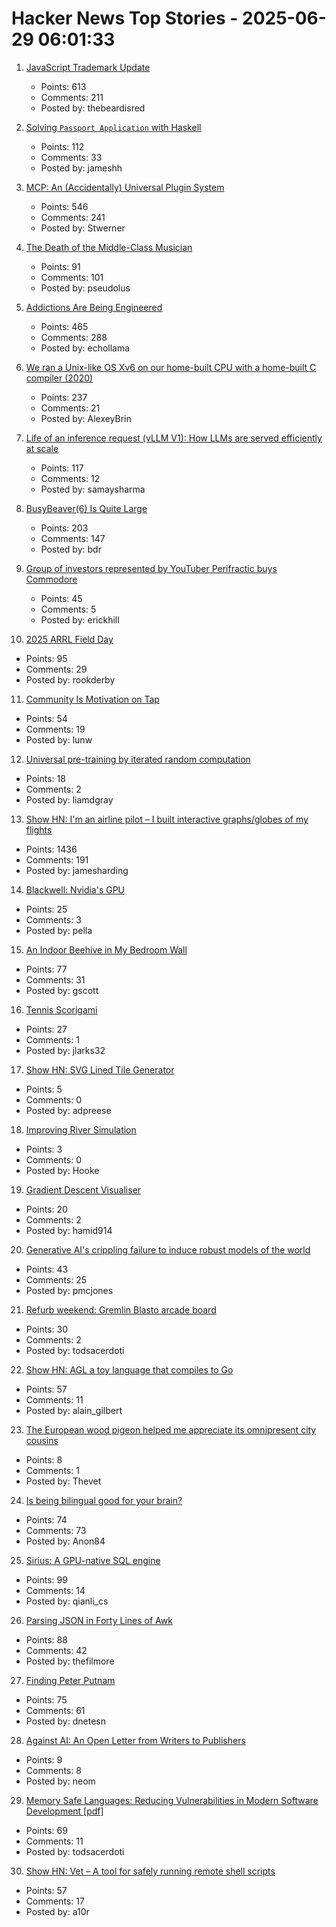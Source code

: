 # Hacker News Top Stories - 2025-06-29 06:01:33

1. [JavaScript Trademark Update](https://deno.com/blog/deno-v-oracle4)
   - Points: 613
   - Comments: 211
   - Posted by: thebeardisred

2. [Solving `Passport Application` with Haskell](https://jameshaydon.github.io/passport/)
   - Points: 112
   - Comments: 33
   - Posted by: jameshh

3. [MCP: An (Accidentally) Universal Plugin System](https://worksonmymachine.substack.com/p/mcp-an-accidentally-universal-plugin)
   - Points: 546
   - Comments: 241
   - Posted by: Stwerner

4. [The Death of the Middle-Class Musician](https://thewalrus.ca/the-death-of-the-middle-class-musician/)
   - Points: 91
   - Comments: 101
   - Posted by: pseudolus

5. [Addictions Are Being Engineered](https://masonyarbrough.substack.com/p/engineered-addictions)
   - Points: 465
   - Comments: 288
   - Posted by: echollama

6. [We ran a Unix-like OS Xv6 on our home-built CPU with a home-built C compiler (2020)](https://fuel.edby.coffee/posts/how-we-ported-xv6-os-to-a-home-built-cpu-with-a-home-built-c-compiler/)
   - Points: 237
   - Comments: 21
   - Posted by: AlexeyBrin

7. [Life of an inference request (vLLM V1): How LLMs are served efficiently at scale](https://www.ubicloud.com/blog/life-of-an-inference-request-vllm-v1)
   - Points: 117
   - Comments: 12
   - Posted by: samaysharma

8. [BusyBeaver(6) Is Quite Large](https://scottaaronson.blog/?p=8972)
   - Points: 203
   - Comments: 147
   - Posted by: bdr

9. [Group of investors represented by YouTuber Perifractic buys Commodore](https://www.amiga-news.de/en/news/AN-2025-06-00123-EN.html)
   - Points: 45
   - Comments: 5
   - Posted by: erickhill

10. [2025 ARRL Field Day](https://www.arrl.org/field-day)
   - Points: 95
   - Comments: 29
   - Posted by: rookderby

11. [Community Is Motivation on Tap](https://alanwu.xyz/posts/community/)
   - Points: 54
   - Comments: 19
   - Posted by: lunw

12. [Universal pre-training by iterated random computation](https://arxiv.org/abs/2506.20057)
   - Points: 18
   - Comments: 2
   - Posted by: liamdgray

13. [Show HN: I'm an airline pilot – I built interactive graphs/globes of my flights](https://jameshard.ing/pilot)
   - Points: 1436
   - Comments: 191
   - Posted by: jamesharding

14. [Blackwell: Nvidia's GPU](https://chipsandcheese.com/p/blackwell-nvidias-massive-gpu)
   - Points: 25
   - Comments: 3
   - Posted by: pella

15. [An Indoor Beehive in My Bedroom Wall](https://www.keepingbackyardbees.com/an-indoor-beehive-zbwz1810zsau/)
   - Points: 77
   - Comments: 31
   - Posted by: gscott

16. [Tennis Scorigami](https://www.tennis-scorigami.com/)
   - Points: 27
   - Comments: 1
   - Posted by: jlarks32

17. [Show HN: SVG Lined Tile Generator](https://adpreese.github.io/svg-lined-tiles/)
   - Points: 5
   - Comments: 0
   - Posted by: adpreese

18. [Improving River Simulation](https://undiscoveredworlds.blogspot.com/2025/04/improving-river-simulation.html)
   - Points: 3
   - Comments: 0
   - Posted by: Hooke

19. [Gradient Descent Visualiser](https://uclaacm.github.io/gradient-descent-visualiser/)
   - Points: 20
   - Comments: 2
   - Posted by: hamid914

20. [Generative AI's crippling failure to induce robust models of the world](https://garymarcus.substack.com/p/generative-ais-crippling-and-widespread)
   - Points: 43
   - Comments: 25
   - Posted by: pmcjones

21. [Refurb weekend: Gremlin Blasto arcade board](http://oldvcr.blogspot.com/2025/06/refurb-weekend-gremlin-blasto-arcade.html)
   - Points: 30
   - Comments: 2
   - Posted by: todsacerdoti

22. [Show HN: AGL a toy language that compiles to Go](https://github.com/alaingilbert/agl)
   - Points: 57
   - Comments: 11
   - Posted by: alain_gilbert

23. [The European wood pigeon helped me appreciate its omnipresent city cousins](https://www.nytimes.com/2025/06/24/magazine/pigeons-city-nature.html)
   - Points: 8
   - Comments: 1
   - Posted by: Thevet

24. [Is being bilingual good for your brain?](https://www.economist.com/science-and-technology/2025/06/27/is-being-bilingual-good-for-your-brain)
   - Points: 74
   - Comments: 73
   - Posted by: Anon84

25. [Sirius: A GPU-native SQL engine](https://github.com/sirius-db/sirius)
   - Points: 99
   - Comments: 14
   - Posted by: qianli_cs

26. [Parsing JSON in Forty Lines of Awk](https://akr.am/blog/posts/parsing-json-in-forty-lines-of-awk)
   - Points: 88
   - Comments: 42
   - Posted by: thefilmore

27. [Finding Peter Putnam](https://nautil.us/finding-peter-putnam-1218035/)
   - Points: 75
   - Comments: 61
   - Posted by: dnetesn

28. [Against AI: An Open Letter from Writers to Publishers](https://lithub.com/against-ai-an-open-letter-from-writers-to-publishers/)
   - Points: 9
   - Comments: 8
   - Posted by: neom

29. [Memory Safe Languages: Reducing Vulnerabilities in Modern Software Development [pdf]](https://media.defense.gov/2025/Jun/23/2003742198/-1/-1/0/CSI_MEMORY_SAFE_LANGUAGES_REDUCING_VULNERABILITIES_IN_MODERN_SOFTWARE_DEVELOPMENT.PDF)
   - Points: 69
   - Comments: 11
   - Posted by: todsacerdoti

30. [Show HN: Vet – A tool for safely running remote shell scripts](https://getvet.sh)
   - Points: 57
   - Comments: 17
   - Posted by: a10r

